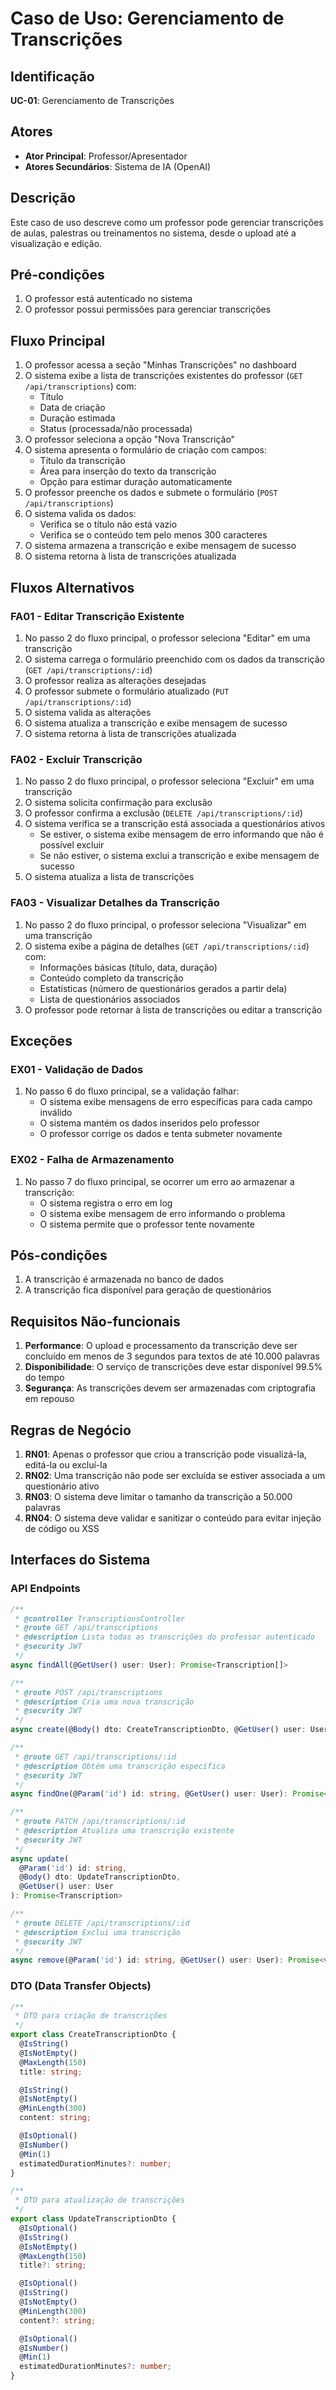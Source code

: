 # Caso de Uso: Gerenciamento de Transcrições

## Identificação
**UC-01**: Gerenciamento de Transcrições

## Atores
- **Ator Principal**: Professor/Apresentador
- **Atores Secundários**: Sistema de IA (OpenAI)

## Descrição
Este caso de uso descreve como um professor pode gerenciar transcrições de aulas, palestras ou treinamentos no sistema, desde o upload até a visualização e edição.

## Pré-condições
1. O professor está autenticado no sistema
2. O professor possui permissões para gerenciar transcrições

## Fluxo Principal
1. O professor acessa a seção "Minhas Transcrições" no dashboard
2. O sistema exibe a lista de transcrições existentes do professor (`GET /api/transcriptions`) com:
   - Título
   - Data de criação
   - Duração estimada
   - Status (processada/não processada)
3. O professor seleciona a opção "Nova Transcrição"
4. O sistema apresenta o formulário de criação com campos:
   - Título da transcrição
   - Área para inserção do texto da transcrição
   - Opção para estimar duração automaticamente
5. O professor preenche os dados e submete o formulário (`POST /api/transcriptions`)
6. O sistema valida os dados:
   - Verifica se o título não está vazio
   - Verifica se o conteúdo tem pelo menos 300 caracteres
7. O sistema armazena a transcrição e exibe mensagem de sucesso
8. O sistema retorna à lista de transcrições atualizada

## Fluxos Alternativos

### FA01 - Editar Transcrição Existente
1. No passo 2 do fluxo principal, o professor seleciona "Editar" em uma transcrição
2. O sistema carrega o formulário preenchido com os dados da transcrição (`GET /api/transcriptions/:id`)
3. O professor realiza as alterações desejadas
4. O professor submete o formulário atualizado (`PUT /api/transcriptions/:id`)
5. O sistema valida as alterações
6. O sistema atualiza a transcrição e exibe mensagem de sucesso
7. O sistema retorna à lista de transcrições atualizada

### FA02 - Excluir Transcrição
1. No passo 2 do fluxo principal, o professor seleciona "Excluir" em uma transcrição
2. O sistema solicita confirmação para exclusão
3. O professor confirma a exclusão (`DELETE /api/transcriptions/:id`)
4. O sistema verifica se a transcrição está associada a questionários ativos
   - Se estiver, o sistema exibe mensagem de erro informando que não é possível excluir
   - Se não estiver, o sistema exclui a transcrição e exibe mensagem de sucesso
5. O sistema atualiza a lista de transcrições

### FA03 - Visualizar Detalhes da Transcrição
1. No passo 2 do fluxo principal, o professor seleciona "Visualizar" em uma transcrição
2. O sistema exibe a página de detalhes (`GET /api/transcriptions/:id`) com:
   - Informações básicas (título, data, duração)
   - Conteúdo completo da transcrição
   - Estatísticas (número de questionários gerados a partir dela)
   - Lista de questionários associados
3. O professor pode retornar à lista de transcrições ou editar a transcrição

## Exceções

### EX01 - Validação de Dados
1. No passo 6 do fluxo principal, se a validação falhar:
   - O sistema exibe mensagens de erro específicas para cada campo inválido
   - O sistema mantém os dados inseridos pelo professor
   - O professor corrige os dados e tenta submeter novamente

### EX02 - Falha de Armazenamento
1. No passo 7 do fluxo principal, se ocorrer um erro ao armazenar a transcrição:
   - O sistema registra o erro em log
   - O sistema exibe mensagem de erro informando o problema
   - O sistema permite que o professor tente novamente

## Pós-condições
1. A transcrição é armazenada no banco de dados
2. A transcrição fica disponível para geração de questionários

## Requisitos Não-funcionais
1. **Performance**: O upload e processamento da transcrição deve ser concluído em menos de 3 segundos para textos de até 10.000 palavras
2. **Disponibilidade**: O serviço de transcrições deve estar disponível 99.5% do tempo
3. **Segurança**: As transcrições devem ser armazenadas com criptografia em repouso

## Regras de Negócio
1. **RN01**: Apenas o professor que criou a transcrição pode visualizá-la, editá-la ou excluí-la
2. **RN02**: Uma transcrição não pode ser excluída se estiver associada a um questionário ativo
3. **RN03**: O sistema deve limitar o tamanho da transcrição a 50.000 palavras
4. **RN04**: O sistema deve validar e sanitizar o conteúdo para evitar injeção de código ou XSS

## Interfaces do Sistema

### API Endpoints

```typescript
/**
 * @controller TranscriptionsController
 * @route GET /api/transcriptions
 * @description Lista todas as transcrições do professor autenticado
 * @security JWT
 */
async findAll(@GetUser() user: User): Promise<Transcription[]>

/**
 * @route POST /api/transcriptions
 * @description Cria uma nova transcrição
 * @security JWT
 */
async create(@Body() dto: CreateTranscriptionDto, @GetUser() user: User): Promise<Transcription>

/**
 * @route GET /api/transcriptions/:id
 * @description Obtém uma transcrição específica
 * @security JWT
 */
async findOne(@Param('id') id: string, @GetUser() user: User): Promise<Transcription>

/**
 * @route PATCH /api/transcriptions/:id
 * @description Atualiza uma transcrição existente
 * @security JWT
 */
async update(
  @Param('id') id: string,
  @Body() dto: UpdateTranscriptionDto,
  @GetUser() user: User
): Promise<Transcription>

/**
 * @route DELETE /api/transcriptions/:id
 * @description Exclui uma transcrição
 * @security JWT
 */
async remove(@Param('id') id: string, @GetUser() user: User): Promise<void>
```

### DTO (Data Transfer Objects)

```typescript
/**
 * DTO para criação de transcrições
 */
export class CreateTranscriptionDto {
  @IsString()
  @IsNotEmpty()
  @MaxLength(150)
  title: string;

  @IsString()
  @IsNotEmpty()
  @MinLength(300)
  content: string;

  @IsOptional()
  @IsNumber()
  @Min(1)
  estimatedDurationMinutes?: number;
}

/**
 * DTO para atualização de transcrições
 */
export class UpdateTranscriptionDto {
  @IsOptional()
  @IsString()
  @IsNotEmpty()
  @MaxLength(150)
  title?: string;

  @IsOptional()
  @IsString()
  @IsNotEmpty()
  @MinLength(300)
  content?: string;

  @IsOptional()
  @IsNumber()
  @Min(1)
  estimatedDurationMinutes?: number;
}
```
